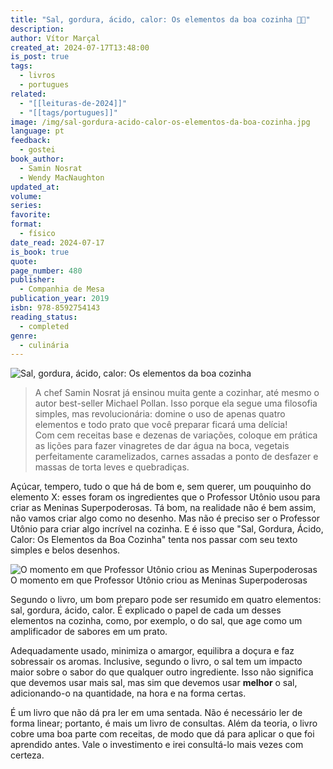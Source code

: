 ```yaml
---
title: "Sal, gordura, ácido, calor: Os elementos da boa cozinha 👨‍🍳"
description: 
author: Vítor Marçal
created_at: 2024-07-17T13:48:00
is_post: true
tags:
  - livros
  - portugues
related:
  - "[[leituras-de-2024]]"
  - "[[tags/portugues]]"
image: /img/sal-gordura-acido-calor-os-elementos-da-boa-cozinha.jpg
language: pt
feedback:
  - gostei
book_author:
  - Samin Nosrat
  - Wendy MacNaughton
updated_at: 
volume: 
series: 
favorite: 
format:
  - físico
date_read: 2024-07-17
is_book: true
quote: 
page_number: 480
publisher:
  - Companhia de Mesa
publication_year: 2019
isbn: 978-8592754143
reading_status:
  - completed
genre:
  - culinária
---
```


![Sal, gordura, ácido, calor: Os elementos da boa cozinha](/img/sal-gordura-acido-calor-os-elementos-da-boa-cozinha.jpg)

> A chef Samin Nosrat já ensinou muita gente a cozinhar, até mesmo o autor best-seller Michael Pollan. Isso porque ela segue uma filosofia simples, mas revolucionária: domine o uso de apenas quatro elementos e todo prato que você preparar ficará uma delícia!  
   Com cem receitas base e dezenas de variações, coloque em prática as lições para fazer vinagretes de dar água na boca, vegetais perfeitamente caramelizados, carnes assadas a ponto de desfazer e massas de torta leves e quebradiças.

Açúcar, tempero, tudo o que há de bom e, sem querer, um pouquinho do elemento X: esses foram os ingredientes que o Professor Utônio usou para criar as Meninas Superpoderosas. Tá bom, na realidade não é bem assim, não vamos criar algo como no desenho. Mas não é preciso ser o Professor Utônio para criar algo incrível na cozinha. E é isso que "Sal, Gordura, Ácido, Calor: Os Elementos da Boa Cozinha" tenta nos passar com seu texto simples e belos desenhos.

![O momento em que Professor Utônio criou as Meninas Superpoderosas](/img/as-meninas-superpoderosas-receita.jpeg)
O momento em que Professor Utônio criou as Meninas Superpoderosas

Segundo o livro, um bom preparo pode ser resumido em quatro elementos: sal, gordura, ácido, calor. É explicado o papel de cada um desses elementos na cozinha, como, por exemplo, o do sal, que age como um amplificador de sabores em um prato.

Adequadamente usado, minimiza o amargor, equilibra a doçura e faz sobressair os aromas. Inclusive, segundo o livro, o sal tem um impacto maior sobre o sabor do que qualquer outro ingrediente. Isso não significa que devemos usar mais sal, mas sim que devemos usar **melhor** o sal, adicionando-o na quantidade, na hora e na forma certas.

É um livro que não dá pra ler em uma sentada. Não é necessário ler de forma linear; portanto, é mais um livro de consultas. Além da teoria, o livro cobre uma boa parte com receitas, de modo que dá para aplicar o que foi aprendido antes. Vale o investimento e irei consultá-lo mais vezes com certeza.